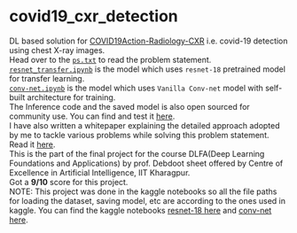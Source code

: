 # covid19_cxr_detection
DL based solution for [COVID19Action-Radiology-CXR](https://ieee-dataport.org/open-access/covid19action-radiology-cxr) i.e. covid-19 detection using chest X-ray images.<br>
Head over to the [`ps.txt`](https://github.com/Raghwendra-Dey/covid19_cxr_detection/blob/master/ps.txt) to read the problem statement.<br>
[`resnet_transfer.ipynb`](https://github.com/Raghwendra-Dey/covid19_cxr_detection/blob/master/resnet_transfer.ipynb) is the model which uses `resnet-18` pretrained model for transfer learning.<br>
[`conv-net.ipynb`](https://github.com/Raghwendra-Dey/covid19_cxr_detection/blob/master/conv-net.ipynb) is the model which uses `Vanilla Conv-net` model with self-built architecture for training.<br>
The Inference code and the saved model is also open sourced for community use. You can find and test it [here](https://github.com/Raghwendra-Dey/covid19_radiology_inference).<br>
I have also written a whitepaper explaining the detailed approach adopted by me to tackle various problems while solving this problem statement. Read it [here](https://github.com/Raghwendra-Dey/covid19_cxr_detection/blob/master/dlfa_proj2_whitepaper.pdf).<br>
This is the part of the final project for the course DLFA(Deep Learning Foundations and Applications) by prof. Debdoot sheet offered by Centre of Excellence in Artificial Intelligence, IIT Kharagpur.<br>
Got a <b>9/10</b> score for this project.<br>
NOTE: This project was done in the kaggle notebooks so all the file paths for loading the dataset, saving model, etc are according to the ones used in kaggle. You can find the kaggle notebooks [resnet-18 here](https://www.kaggle.com/raghwendradey/resnet-transfer) and [conv-net here](https://www.kaggle.com/raghwendradey/dlfa-proj-2).
